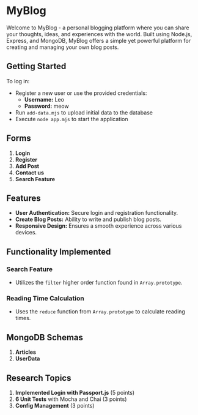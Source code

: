  # MyBlog

Welcome to MyBlog - a personal blogging platform where you can share your thoughts, ideas, and experiences with the world. Built using Node.js, Express, and MongoDB, MyBlog offers a simple yet powerful platform for creating and managing your own blog posts.

## Getting Started

To log in:

- Register a new user or use the provided credentials:
  - **Username:** Leo
  - **Password:** meow
- Run `add-data.mjs` to upload initial data to the database
- Execute `node app.mjs` to start the application

## Forms

1. **Login**
2. **Register**
3. **Add Post**
4. **Contact us**
5. **Search Feature**

## Features

- **User Authentication:** Secure login and registration functionality.
- **Create Blog Posts:** Ability to write and publish blog posts.
- **Responsive Design:** Ensures a smooth experience across various devices.

## Functionality Implemented

### Search Feature

- Utilizes the `filter` higher order function found in `Array.prototype`.

### Reading Time Calculation

- Uses the `reduce` function from `Array.prototype` to calculate reading times.

## MongoDB Schemas

1. **Articles**
2. **UserData**

## Research Topics

1. **Implemented Login with Passport.js** (5 points)
2. **6 Unit Tests** with Mocha and Chai (3 points)
3. **Config Management** (3 points)